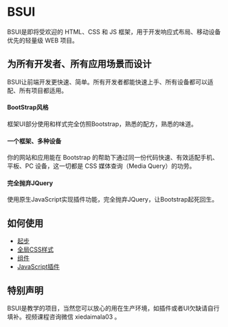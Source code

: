 # BSUI
BSUI是即将受欢迎的 HTML、CSS 和 JS 框架，用于开发响应式布局、移动设备优先的轻量级 WEB 项目。

## 为所有开发者、所有应用场景而设计
BSUI让前端开发更快速、简单。所有开发者都能快速上手、所有设备都可以适配、所有项目都适用。

#### BootStrap风格
框架UI部分使用和样式完全仿照Bootstrap，熟悉的配方，熟悉的味道。

#### 一个框架、多种设备

你的网站和应用能在 Bootstrap 的帮助下通过同一份代码快速、有效适配手机、平板、PC 设备，这一切都是 CSS 媒体查询（Media Query）的功劳。

#### 完全抛弃JQuery
使用原生JavaScript实现插件功能，完全抛弃JQuery，让Bootstrap起死回生。

## 如何使用
- [起步]()
- [全局CSS样式]()
- [组件]()
- [JavaScript插件]()

## 特别声明
BSUI是教学的项目，当然您可以放心的用在生产环境，如插件或者UI欠缺请自行填补。视频课程咨询微信 xiedaimala03 。



